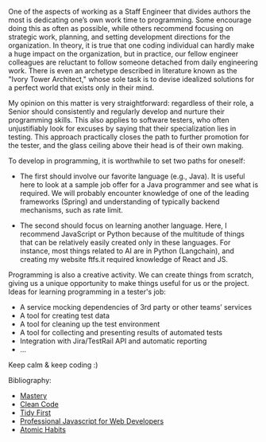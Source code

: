 One of the aspects of working as a Staff Engineer that divides authors the most is dedicating one’s own work time to programming. Some encourage doing this as often as possible, while others recommend focusing on strategic work, planning, and setting development directions for the organization. In theory, it is true that one coding individual can hardly make a huge impact on the organization, but in practice, our fellow engineer colleagues are reluctant to follow someone detached from daily engineering work. There is even an archetype described in literature known as the "Ivory Tower Architect," whose sole task is to devise idealized solutions for a perfect world that exists only in their mind.

My opinion on this matter is very straightforward: regardless of their role, a Senior should consistently and regularly develop and nurture their programming skills. This also applies to software testers, who often unjustifiably look for excuses by saying that their specialization lies in testing. This approach practically closes the path to further promotion for the tester, and the glass ceiling above their head is of their own making.

To develop in programming, it is worthwhile to set two paths for oneself:

- The first should involve our favorite language (e.g., Java). It is useful here to look at a sample job offer for a Java programmer and see what is required. We will probably encounter knowledge of one of the leading frameworks (Spring) and understanding of typically backend mechanisms, such as rate limit.

- The second should focus on learning another language. Here, I recommend JavaScript or Python because of the multitude of things that can be relatively easily created only in these languages. For instance, most things related to AI are in Python (Langchain), and creating my website ftfs.it required knowledge of React and JS.

Programming is also a creative activity. We can create things from scratch, giving us a unique opportunity to make things useful for us or the project. Ideas for learning programming in a tester's job:
- A service mocking dependencies of 3rd party or other teams’ services
- A tool for creating test data
- A tool for cleaning up the test environment
- A tool for collecting and presenting results of automated tests
- Integration with Jira/TestRail API and automatic reporting
- ...

Keep calm & keep coding :)

Bibliography:
- [Mastery](https://amzn.to/3WFYozD)
- [Clean Code](https://amzn.to/3WHeDvY)
- [Tidy First](https://amzn.to/3UTDxrb)
- [Professional Javascript for Web Developers](https://amzn.to/4bdfyc0)
- [Atomic Habits](https://amzn.to/3UTzj2G)
